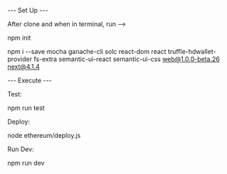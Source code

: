 --- Set Up ---

After clone and when in terminal, run -->

npm init

npm i --save mocha ganache-cli solc react-dom react truffle-hdwallet-provider fs-extra semantic-ui-react semantic-ui-css web@1.0.0-beta.26 next@4.1.4

--- Execute ---

Test:

npm run test

Deploy:

node ethereum/deploy.js

Run Dev:

npm run dev

